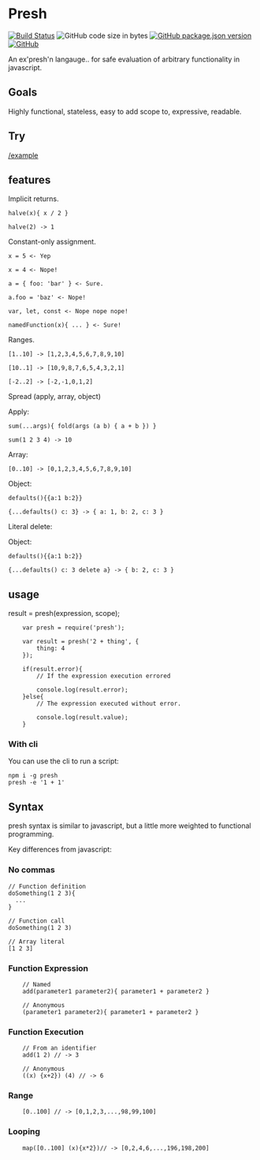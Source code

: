 # Presh

[![Build Status](https://travis-ci.org/korynunn/presh.svg?branch=master)](https://travis-ci.org/korynunn/presh)
![GitHub code size in bytes](https://img.shields.io/github/languages/code-size/korynunn/presh)
[![GitHub package.json version](https://img.shields.io/github/package-json/v/korynunn/presh)](https://github.com/korynunn/presh/releases)
[![GitHub](https://img.shields.io/github/license/korynunn/presh)](https://github.com/korynunn/presh/blob/master/LICENSE)

An ex'presh'n langauge.. for safe evaluation of arbitrary functionality in javascript.

## Goals

Highly functional, stateless, easy to add scope to, expressive, readable.

## Try

[/example](https://rawgit.com/KoryNunn/presh/master/example/index.html)

## features

Implicit returns.

```
halve(x){ x / 2 }

halve(2) -> 1
```

Constant-only assignment.

```
x = 5 <- Yep

x = 4 <- Nope!

a = { foo: 'bar' } <- Sure.

a.foo = 'baz' <- Nope!

var, let, const <- Nope nope nope!

namedFunction(x){ ... } <- Sure!
```

Ranges.

```
[1..10] -> [1,2,3,4,5,6,7,8,9,10]

[10..1] -> [10,9,8,7,6,5,4,3,2,1]

[-2..2] -> [-2,-1,0,1,2]

```

Spread (apply, array, object)

Apply:
```
sum(...args){ fold(args (a b) { a + b }) }

sum(1 2 3 4) -> 10

```

Array:
```
[0..10] -> [0,1,2,3,4,5,6,7,8,9,10]

```

Object:
```
defaults(){{a:1 b:2}}

{...defaults() c: 3} -> { a: 1, b: 2, c: 3 }
```

Literal delete:

Object:
```
defaults(){{a:1 b:2}}

{...defaults() c: 3 delete a} -> { b: 2, c: 3 }
```


## usage

result = presh(expression, scope);

```
    var presh = require('presh');

    var result = presh('2 + thing', {
        thing: 4
    });

    if(result.error){
        // If the expression execution errored

        console.log(result.error);
    }else{
        // The expression executed without error.

        console.log(result.value);
    }

```

### With cli
You can use the cli to run a script:
```
npm i -g presh
presh -e '1 + 1'
```

## Syntax

presh syntax is similar to javascript, but a little more weighted to functional programming.

Key differences from javascript:

### No commas

```
// Function definition
doSomething(1 2 3){
  ...
}

// Function call
doSomething(1 2 3)

// Array literal
[1 2 3]
```

### Function Expression

```
    // Named
    add(parameter1 parameter2){ parameter1 + parameter2 }

    // Anonymous
    (parameter1 parameter2){ parameter1 + parameter2 }

```

### Function Execution

```
    // From an identifier
    add(1 2) // -> 3

    // Anonymous
    ((x) {x+2}) (4) // -> 6

```

### Range

```
    [0..100] // -> [0,1,2,3,...,98,99,100]
```

### Looping

```
    map([0..100] (x){x*2})// -> [0,2,4,6,...,196,198,200]
```
